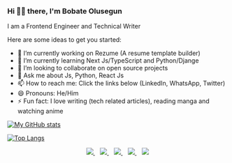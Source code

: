 ### Hi 👋🏾 there, I'm Bobate Olusegun 

I am a Frontend Engineer and Technical Writer

Here are some ideas to get you started:

- 🔭 I’m currently working on Rezume (A resume template builder)
- 🌱 I’m currently learning Next Js/TypeScript and Python/Djange
- 👯 I’m looking to collaborate on open source projects
- 💬 Ask me about Js, Python, React Js
- 📫 How to reach me: Click the links below (LinkedIn, WhatsApp, Twitter)
- 😄 Pronouns: He/Him
- ⚡ Fun fact: I love writing (tech related articles), reading manga and watching anime

[![My GitHub stats](https://github-readme-stats.vercel.app/api?username=shegz101&show_icons=true&layout=compact&theme=dark)](https://github.com/shegz101)

[![Top Langs](https://github-readme-stats.vercel.app/api/top-langs/?username=shegz101&layout=compact&theme=dark)](https://github.com/shegz101)

<p align='center'>
  <a href="https://wa.me/2348070737904?text=Hello Segun" target="_blank">
    <img src="https://img.shields.io/badge/WHATSAPP-%2325D366.svg?&style=for-the-badge&logo=whatsapp&logoColor=white" />
  </a>&nbsp;&nbsp;
  <a href="https://twitter.com/bobateisaac" target="_blank">
    <img src="https://img.shields.io/badge/twitter-%231DA1F2.svg?&style=for-the-badge&logo=twitter&logoColor=white" />
  </a>&nbsp;&nbsp;
  <a href="https://www.linkedin.com/in/kayode-oluwalusi-59a5691a9/" target="_blank">
    <img src="https://img.shields.io/badge/linkedin-%230077B5.svg?&style=for-the-badge&logo=linkedin&logoColor=white" />
  </a>&nbsp;&nbsp;
  <a href="mailto:bobatesegun3@gmail.com" target="_blank">
    <img src="https://img.shields.io/badge/email me-%23D14836.svg?&style=for-the-badge&logo=gmail&logoColor=white" />
  </a>&nbsp;&nbsp;
    <img src="https://gpvc.arturio.dev/shegzi101"/>
</p>
